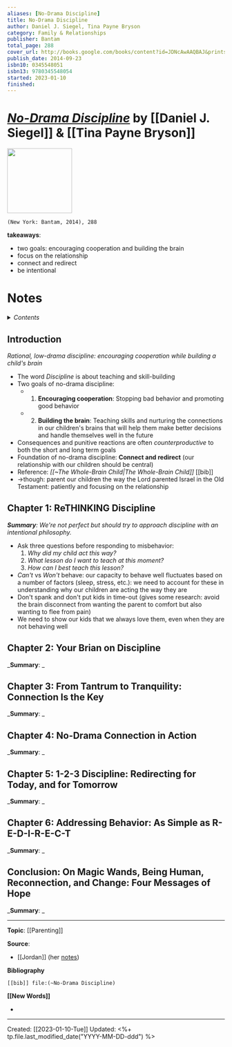 ```yaml
---
aliases: [No-Drama Discipline]
title: No-Drama Discipline
author: Daniel J. Siegel, Tina Payne Bryson
category: Family & Relationships
publisher: Bantam
total_page: 288
cover_url: http://books.google.com/books/content?id=JDNcAwAAQBAJ&printsec=frontcover&img=1&zoom=1&edge=curl&source=gbs_api
publish_date: 2014-09-23
isbn10: 0345548051
isbn13: 9780345548054
started: 2023-01-10
finished: 
---
```

# *[No-Drama Discipline]()* by [[Daniel J. Siegel]] & [[Tina Payne Bryson]]

<img src="http://books.google.com/books/content?id=JDNcAwAAQBAJ&printsec=frontcover&img=1&zoom=1&edge=curl&source=gbs_api" width=150>

`(New York: Bantam, 2014), 288`

**takeaways**:
- two goals: encouraging cooperation and building the brain 
- focus on the relationship  
- connect and redirect  
- be intentional

# Notes

<details>
 <summary><i>Contents</i></summary>
<!-- MarkdownTOC autolink="true" -->

<!-- /MarkdownTOC -->
</details>


## Introduction 
*Rational, low-drama discipline: encouraging cooperation while building a child's brain*
- The word *Discipline* is about teaching and skill-building
- Two goals of no-drama discipline:
	- 1. **Encouraging cooperation**: Stopping bad behavior and promoting good behavior 
	- 2. **Building the brain**: Teaching skills and nurturing the connections in our children's brains that will help them make better decisions and handle themselves well in the future 
- Consequences and punitive reactions are often *counterproductive* to both the short and long term goals 
- Foundation of no-drama discipline: **Connect and redirect** (our relationship with our children should be central)
- Reference: *[[~The Whole-Brain Child|The Whole-Brain Child]]* [[bib]]
- →though: parent our children the way the Lord parented Israel in the Old Testament: patiently and focusing on the relationship 

## Chapter 1: ReTHINKING Discipline
_**Summary**: We're not perfect but should try to approach discipline with an intentional philosophy._
- Ask three questions before responding to misbehavior: 
	1. *Why did my child act this way?*
	2. *What lesson do I want to teach at this moment?*
	3. *How can I best teach this lesson?*
- *Can't* vs *Won't* behave: our capacity to behave well fluctuates based on a number of factors (sleep, stress, etc.): we need to account for these in understanding why our children are acting the way they are
- Don't spank and don't put kids in time-out (gives some research: avoid the brain disconnect from wanting the parent to comfort but also wanting to flee from pain)
- We need to show our kids that we always love them, even when they are not behaving well 


## Chapter 2: Your Brian on Discipline 
_**Summary**: _



## Chapter 3: From Tantrum to Tranquility: Connection Is the Key
_**Summary**: _



## Chapter 4: No-Drama Connection in Action
_**Summary**: _



## Chapter 5: 1-2-3 Discipline: Redirecting for Today, and for Tomorrow
_**Summary**: _



## Chapter 6: Addressing Behavior: As Simple as R-E-D-I-R-E-C-T
_**Summary**: _



## Conclusion: On Magic Wands, Being Human, Reconnection, and Change: Four Messages of Hope
_**Summary**: _



--- 
**Topic**: [[Parenting]]

**Source**: 
- [[Jordan]] (her [notes](https://docs.google.com/document/d/1bGs4Pq0GttS0tT2q4PxTEcdiDx2i4PXiRDd0OLXl16M/edit))

**Bibliography**

```query
[[bib]] file:(~No-Drama Discipline)
```
 

**[[New Words]]**

- 

---
Created: [[2023-01-10-Tue]]
Updated: <%+ tp.file.last_modified_date("YYYY-MM-DD-ddd") %>
